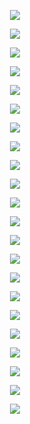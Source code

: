 <p align="center"> <img src= 'all_figs/Preds(DGN, Run=1,Epoch = 0000,step=00,loss = 0.495).png' /> </p>
<p align="center"> <img src= 'all_figs/Preds(DGN, Run=1,Epoch = 0001,step=04,loss = 0.45).png' /> </p>
<p align="center"> <img src= 'all_figs/Preds(DGN, Run=1,Epoch = 0001,step=08,loss = 0.417).png' /> </p>
<p align="center"> <img src= 'all_figs/Preds(DGN, Run=1,Epoch = 0001,step=12,loss = 0.402).png' /> </p>
<p align="center"> <img src= 'all_figs/Preds(DGN, Run=1,Epoch = 0001,step=16,loss = 0.382).png' /> </p>
<p align="center"> <img src= 'all_figs/Preds(DGN, Run=1,Epoch = 0002,step=04,loss = 0.356).png' /> </p>
<p align="center"> <img src= 'all_figs/Preds(DGN, Run=1,Epoch = 0002,step=08,loss = 0.325).png' /> </p>
<p align="center"> <img src= 'all_figs/Preds(DGN, Run=1,Epoch = 0002,step=12,loss = 0.293).png' /> </p>
<p align="center"> <img src= 'all_figs/Preds(DGN, Run=1,Epoch = 0002,step=16,loss = 0.281).png' /> </p>
<p align="center"> <img src= 'all_figs/Preds(DGN, Run=1,Epoch = 0003,step=16,loss = 0.262).png' /> </p>
<p align="center"> <img src= 'all_figs/Preds(DGN, Run=1,Epoch = 0004,step=16,loss = 0.253).png' /> </p>
<p align="center"> <img src= 'all_figs/Preds(DGN, Run=1,Epoch = 0005,step=16,loss = 0.25).png' /> </p>
<p align="center"> <img src= 'all_figs/Preds(DGN, Run=1,Epoch = 0006,step=16,loss = 0.248).png' /> </p>
<p align="center"> <img src= 'all_figs/Preds(DGN, Run=1,Epoch = 0007,step=16,loss = 0.245).png' /> </p>
<p align="center"> <img src= 'all_figs/Preds(DGN, Run=1,Epoch = 0008,step=16,loss = 0.237).png' /> </p>
<p align="center"> <img src= 'all_figs/Preds(DGN, Run=1,Epoch = 0009,step=16,loss = 0.217).png' /> </p>
<p align="center"> <img src= 'all_figs/Preds(DGN, Run=1,Epoch = 0010,step=16,loss = 0.205).png' /> </p>
<p align="center"> <img src= 'all_figs/Preds(DGN, Run=1,Epoch = 0020,step=16,loss = 0.148).png' /> </p>
<p align="center"> <img src= 'all_figs/Preds(DGN, Run=1,Epoch = 0030,step=16,loss = 0.086).png' /> </p>
<p align="center"> <img src= 'all_figs/Preds(DGN, Run=1,Epoch = 0040,step=16,loss = 0.079).png' /> </p>
<p align="center"> <img src= 'all_figs/Preds(DGN, Run=1,Epoch = 0050,step=16,loss = 0.073).png' /> </p>
<p align="center"> <img src= 'all_figs/Preds(DGN, Run=1,Epoch = 0060,step=16,loss = 0.006).png' /> </p>
